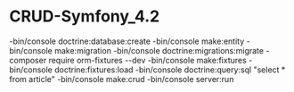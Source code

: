 # CRUD-Symfony_4.2

-bin/console doctrine:database:create
-bin/console make:entity
-bin/console make:migration
-bin/console doctrine:migrations:migrate
-composer require orm-fixtures --dev
-bin/console make:fixtures
-bin/console doctrine:fixtures:load
-bin/console doctrine:query:sql "select * from article"
-bin/console make:crud
-bin/console server:run